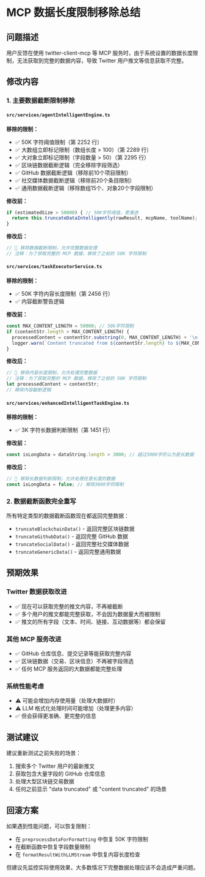 # MCP 数据长度限制移除总结

## 问题描述
用户反馈在使用 twitter-client-mcp 等 MCP 服务时，由于系统设置的数据长度限制，无法获取到完整的数据内容，导致 Twitter 用户推文等信息获取不完整。

## 修改内容

### 1. 主要数据截断限制移除

#### `src/services/agentIntelligentEngine.ts`

**移除的限制：**
- ✅ 50K 字符阈值限制（第 2252 行）
- ✅ 大数组立即标记限制（数组长度 > 100）（第 2289 行）
- ✅ 大对象立即标记限制（字段数量 > 50）（第 2295 行）
- ✅ 区块链数据截断逻辑（完全移除字段筛选）
- ✅ GitHub 数据截断逻辑（移除前10个项目限制）
- ✅ 社交媒体数据截断逻辑（移除前20个条目限制）
- ✅ 通用数据截断逻辑（移除数组15个、对象20个字段限制）

**修改前：**
```typescript
if (estimatedSize > 50000) { // 50K字符阈值，更激进
  return this.truncateDataIntelligently(rawResult, mcpName, toolName);
}
```

**修改后：**
```typescript
// 🔧 移除数据截断限制，允许完整数据处理
// 注释：为了获取完整的 MCP 数据，移除了之前的 50K 字符限制
```

#### `src/services/taskExecutorService.ts`

**移除的限制：**
- ✅ 50K 字符内容长度限制（第 2456 行）
- ✅ 内容截断警告逻辑

**修改前：**
```typescript
const MAX_CONTENT_LENGTH = 50000; // 50k字符限制
if (contentStr.length > MAX_CONTENT_LENGTH) {
  processedContent = contentStr.substring(0, MAX_CONTENT_LENGTH) + '\n... (content truncated due to length)';
  logger.warn(`Content truncated from ${contentStr.length} to ${MAX_CONTENT_LENGTH} characters`);
}
```

**修改后：**
```typescript
// 🔧 移除内容长度限制，允许处理完整数据
// 注释：为了获取完整的 MCP 数据，移除了之前的 50K 字符限制
let processedContent = contentStr;
// 移除内容截断逻辑
```

#### `src/services/enhancedIntelligentTaskEngine.ts`

**移除的限制：**
- ✅ 3K 字符长数据判断限制（第 1451 行）

**修改前：**
```typescript
const isLongData = dataString.length > 3000; // 超过3000字符认为是长数据
```

**修改后：**
```typescript
// 🔧 移除长数据判断限制，允许处理任意长度的数据
const isLongData = false; // 移除3000字符限制
```

### 2. 数据截断函数完全重写

所有特定类型的数据截断函数现在都返回完整数据：

- `truncateBlockchainData()` - 返回完整区块链数据
- `truncateGithubData()` - 返回完整 GitHub 数据  
- `truncateSocialData()` - 返回完整社交媒体数据
- `truncateGenericData()` - 返回完整通用数据

## 预期效果

### Twitter 数据获取改进
- ✅ 现在可以获取完整的推文内容，不再被截断
- ✅ 多个用户的推文都能完整获取，不会因为数据量大而被限制
- ✅ 推文的所有字段（文本、时间、链接、互动数据等）都会保留

### 其他 MCP 服务改进  
- ✅ GitHub 仓库信息、提交记录等能获取完整内容
- ✅ 区块链数据（交易、区块信息）不再被字段筛选
- ✅ 任何 MCP 服务返回的大数据都能完整处理

### 系统性能考虑
- ⚠️ 可能会增加内存使用量（处理大数据时）
- ⚠️ LLM 格式化处理时间可能增加（处理更多内容）
- ✅ 但会获得更准确、更完整的信息

## 测试建议

建议重新测试之前失败的场景：
1. 搜索多个 Twitter 用户的最新推文
2. 获取包含大量字段的 GitHub 仓库信息
3. 处理大型区块链交易数据
4. 任何之前显示 "data truncated" 或 "content truncated" 的场景

## 回滚方案

如果遇到性能问题，可以恢复限制：
- 在 `preprocessDataForFormatting` 中恢复 50K 字符限制
- 在截断函数中恢复字段数量限制
- 在 `formatResultWithLLMStream` 中恢复内容长度检查

但建议先监控实际使用效果，大多数情况下完整数据处理应该不会造成严重问题。
